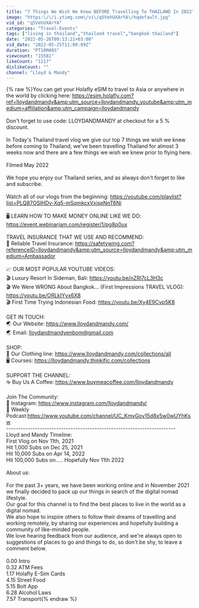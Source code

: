 ```yaml
---
title: "7 Things We Wish We Knew BEFORE Travelling To THAILAND In 2022"
image: "https:\/\/i.ytimg.com\/vi\/q5VehUXArYA\/hqdefault.jpg"
vid_id: "q5VehUXArYA"
categories: "Travel-Events"
tags: ["living in thailand","thailand travel","bangkok thailand"]
date: "2022-05-26T09:13:21+03:00"
vid_date: "2022-05-25T11:00:09Z"
duration: "PT10M40S"
viewcount: "15581"
likeCount: "1217"
dislikeCount: ""
channel: "Lloyd & Mandy"
---
```

{% raw %}You can get your Holafly eSIM to travel to Asia or anywhere in the world by clicking here:  <a rel="nofollow" target="blank" href="https://esim.holafly.com?ref=lloydandmandy&amp;utm_source=lloydandmandy_youtube&amp;utm_medium=affiliation&amp;utm_campaign=lloydandmandy">https://esim.holafly.com?ref=lloydandmandy&amp;utm_source=lloydandmandy_youtube&amp;utm_medium=affiliation&amp;utm_campaign=lloydandmandy</a> <br /><br />Don't forget to use code: LLOYDANDMANDY at checkout for a 5 % discount.<br /><br />In Today's Thailand travel vlog we give our top 7 things we wish we knew before coming to Thailand, we've been travelling Thailand for almost 3 weeks now and there are a few things we wish we knew prior to flying here.<br /><br />Filmed May 2022<br /><br />We hope you enjoy our Thailand series, and as always don't forget to like and subscribe.<br /><br />Watch all of our vlogs from the beginning: <a rel="nofollow" target="blank" href="https://youtube.com/playlist?list=PLQ87OSlHDv-Xq5-mSqmkcxVxjseNnT6Ni">https://youtube.com/playlist?list=PLQ87OSlHDv-Xq5-mSqmkcxVxjseNnT6Ni</a><br /><br />🖥 LEARN HOW TO MAKE MONEY ONLINE LIKE WE DO: <a rel="nofollow" target="blank" href="https://event.webinarjam.com/register/1/pg8p0ux">https://event.webinarjam.com/register/1/pg8p0ux</a><br /><br />TRAVEL INSURANCE THAT WE USE AND RECOMMEND:<br />🏥 Reliable Travel Insurance: <a rel="nofollow" target="blank" href="https://safetywing.com?referenceID=lloydandmandy&amp;utm_source=lloydandmandy&amp;utm_medium=Ambassador">https://safetywing.com?referenceID=lloydandmandy&amp;utm_source=lloydandmandy&amp;utm_medium=Ambassador</a><br /><br />📈 OUR MOST POPULAR YOUTUBE VIDEOS: <br />🎬 Luxury Resort In Sideman, Bali: <a rel="nofollow" target="blank" href="https://youtu.be/nZRI7cL3H3c">https://youtu.be/nZRI7cL3H3c</a><br />🎬 We Were WRONG About Bangkok... (First Impressions TRAVEL VLOG): <a rel="nofollow" target="blank" href="https://youtu.be/ORLkIYyx6X8">https://youtu.be/ORLkIYyx6X8</a><br />🎬 First Time Trying Indonesian Food: <a rel="nofollow" target="blank" href="https://youtu.be/Xy4E9Cvp5K8">https://youtu.be/Xy4E9Cvp5K8</a><br /><br />GET IN TOUCH:<br />🌏 Our Website: <a rel="nofollow" target="blank" href="https://www.lloydandmandy.com/">https://www.lloydandmandy.com/</a><br />🌏 Email: lloydandmandyenbom@gmail.com<br /><br />SHOP:<br />👚 Our Clothing line: <a rel="nofollow" target="blank" href="https://www.lloydandmandy.com/collections/all">https://www.lloydandmandy.com/collections/all</a><br />🖥 Courses: <a rel="nofollow" target="blank" href="https://lloydandmandy.thinkific.com/collections">https://lloydandmandy.thinkific.com/collections</a><br /><br />SUPPORT THE CHANNEL:<br />☕️ Buy Us A Coffee: <a rel="nofollow" target="blank" href="https://www.buymeacoffee.com/lloydandmandy">https://www.buymeacoffee.com/lloydandmandy</a><br /><br />Join The Community: <br />📸 Instagram: <a rel="nofollow" target="blank" href="https://www.instagram.com/lloydandmandy/">https://www.instagram.com/lloydandmandy/</a><br />🎥 Weekly Podcast:<a rel="nofollow" target="blank" href="https://www.youtube.com/channel/UC_KmvGov15d8x5w0wUYhKsw">https://www.youtube.com/channel/UC_KmvGov15d8x5w0wUYhKsw</a><br />-----------------------------------------------------------------------<br />Lloyd and Mandy Timeline:<br />First Vlog on Nov 11th, 2021<br />Hit 1,000 Subs on Dec 25, 2021<br />Hit 10,000 Subs on Apr 14, 2022<br />Hit 100,000 Subs on..... Hopefully Nov 11th 2022<br /><br />About us:<br /><br />For the past 3+ years, we have been working online and in November 2021 we finally decided to pack up our things in search of the digital nomad lifestyle.<br />Our goal for this channel is to find the best places to live in the world as a digital nomad.<br />We also hope to inspire others to follow their dreams of travelling and working remotely, by sharing our experiences and hopefully building a community of like-minded people.<br />We love hearing feedback from our audience, and we're always open to suggestions of places to go and things to do, so don't be shy, to leave a comment below.<br /><br />0.00 Intro<br />0.32 ATM Fees<br />1.17 Holafly E-Sim Cards<br />4.15 Street Food<br />5.15 Bolt App<br />6.28 Alcohol Laws<br />7.57 Transport{% endraw %}
